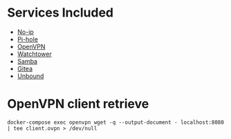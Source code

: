 # Services Included

* [No-ip](https://github.com/maciej-umanski/docker-no-ip)
* [Pi-hole](https://github.com/pi-hole/docker-pi-hole)
* [OpenVPN](https://github.com/dockovpn/dockovpn)
* [Watchtower](https://github.com/containrrr/watchtower)
* [Samba](https://github.com/dperson/samba)
* [Gitea](https://github.com/go-gitea/gitea)
* [Unbound](https://github.com/MatthewVance/unbound-docker-rpi)

# OpenVPN client retrieve
```shell
docker-compose exec openvpn wget -q --output-document - localhost:8080 | tee client.ovpn > /dev/null
```
